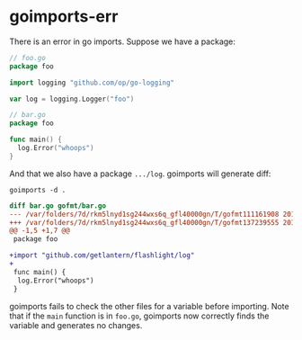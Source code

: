 # goimports-err

There is an error in go imports. Suppose we have a package:

```Go
// foo.go
package foo

import logging "github.com/op/go-logging"

var log = logging.Logger("foo")
```

```Go
// bar.go
package foo

func main() {
  log.Error("whoops")
}
```

And that we also have a package `.../log`. goimports will generate diff:

```
goimports -d .
```
```diff
diff bar.go gofmt/bar.go
--- /var/folders/7d/rkm5lnyd1sg244wxs6q_gfl40000gn/T/gofmt111161908 2014-11-06 12:34:31.000000000 -0800
+++ /var/folders/7d/rkm5lnyd1sg244wxs6q_gfl40000gn/T/gofmt137239555 2014-11-06 12:34:31.000000000 -0800
@@ -1,5 +1,7 @@
 package foo

+import "github.com/getlantern/flashlight/log"
+
 func main() {
  log.Error("whoops")
 }
```

goimports fails to check the other files for a variable before importing. Note
that if the `main` function is in `foo.go`, goimports now correctly finds the
variable and generates no changes.
